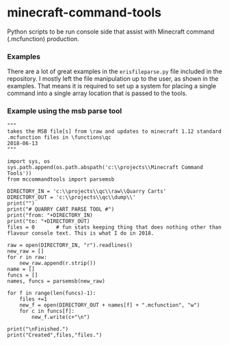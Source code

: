 # minecraft-command-tools
Python scripts to be run console side that assist with Minecraft command (.mcfunction) production.

### Examples
There are a lot of great examples in the ```erisfileparse.py``` file included in the repository.
I mostly left the file manipulation up to the user, as shown in the examples. That means it is required to set up a system for placing a single command into a single array location that is passed to the tools. 

### Example using the msb parse tool
```
"""
takes the MSB file[s] from \raw and updates to minecraft 1.12 standard .mcfunction files in \functions\qc
2018-06-13
"""

import sys, os
sys.path.append(os.path.abspath('c:\\projects\\Minecraft Command Tools'))
from mccommandtools import parsemsb

DIRECTORY_IN = 'c:\\projects\\qc\\raw\\Quarry Carts'
DIRECTORY_OUT = 'c:\\projects\\qc\\dump\\'
print("")
print("# QUARRY CART PARSE TOOL #")
print("from: "+DIRECTORY_IN)
print("to: "+DIRECTORY_OUT)
files = 0		# fun stats keeping thing that does nothing other than flavour console text. This is what I do in 2018.

raw = open(DIRECTORY_IN, "r").readlines()
new_raw = []
for r in raw:
	new_raw.append(r.strip())
name = []
funcs = []
names, funcs = parsemsb(new_raw)

for f in range(len(funcs)-1):
	files +=1
	new_f = open(DIRECTORY_OUT + names[f] + ".mcfunction", "w")
	for c in funcs[f]:
		new_f.write(c+"\n")

print("\nFinished.")
print("Created",files,"files.")
